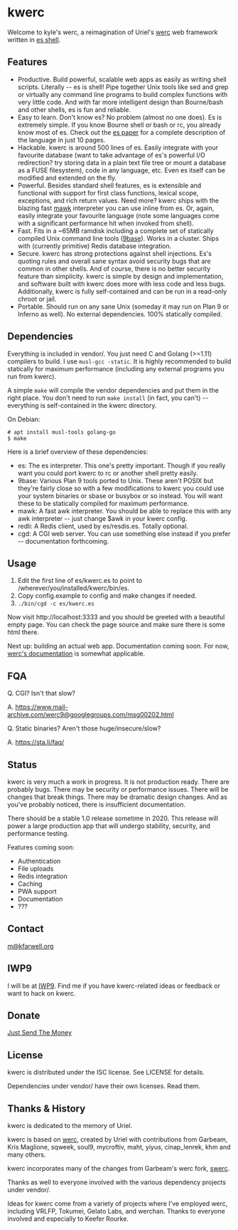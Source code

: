 # kwerc

Welcome to kyle's werc, a reimagination of Uriel's
[werc](http://werc.cat-v.org/) web framework written in
[es shell](https://wryun.github.io/es-shell/).

## Features

* Productive. Build powerful, scalable web apps as easily as writing
  shell scripts. Literally -- es is shell! Pipe together Unix tools like
  sed and grep or virtually any command line programs to build complex
  functions with very little code. And with far more intelligent design
  than Bourne/bash and other shells, es is fun and reliable.
* Easy to learn. Don't know es? No problem (almost no one does). Es is
  extremely simple. If you know Bourne shell or bash or rc, you already
  know most of es. Check out the
  [es paper](https://wryun.github.io/es-shell/paper.html) for a complete
  description of the language in just 10 pages.
* Hackable. kwerc is around 500 lines of es. Easily integrate with your
  favourite database (want to take advantage of es's powerful I/O
  redirection? try storing data in a plain text file tree or mount a
  database as a FUSE filesystem), code in any language, etc. Even es
  itself can be modified and extended on the fly.
* Powerful. Besides standard shell features, es is extensible and
  functional with support for first class functions, lexical scope,
  exceptions, and rich return values. Need more? kwerc ships with the
  blazing fast [mawk](https://invisible-island.net/mawk/) interpreter
  you can use inline from es. Or, again, easily integrate your favourite
  language (note some languages come with a significant performance hit
  when invoked from shell).
* Fast. Fits in a ~65MB ramdisk including a complete set of statically
  compiled Unix command line tools
  ([9base](https://tools.suckless.org/9base/)). Works in a cluster. Ships
  with (currently primitive) Redis database integration.
* Secure. kwerc has strong protections against shell injections. Es's
  quoting rules and overall sane syntax avoid security bugs that are
  common in other shells. And of course, there is no better security
  feature than simplicity. kwerc is simple by design and implementation,
  and software built with kwerc does more with less code and less bugs.
  Additionally, kwerc is fully self-contained and can be run in a
  read-only chroot or jail.
* Portable. Should run on any sane Unix (someday it may run on Plan 9 or
  Inferno as well). No external dependencies. 100% statically compiled.

## Dependencies

Everything is included in vendor/. You just need C and Golang (>=1.11)
compilers to build. I use `musl-gcc -static`. It is highly recommended
to build statically for maximum performance (including any external
programs you run from kwerc).

A simple `make` will compile the vendor dependencies and put them in the
right place. You don't need to run `make install` (in fact, you can't)
-- everything is self-contained in the kwerc directory.

On Debian:
```
# apt install musl-tools golang-go
$ make
```

Here is a brief overview of these dependencies:
* es: The es interpreter. This one's pretty important. Though if you
  really want you could port kwerc to rc or another shell pretty easily.
* 9base: Various Plan 9 tools ported to Unix. These aren't POSIX but
  they're fairly close so with a few modifications to kwerc you could
  use your system binaries or sbase or busybox or so instead. You will
  want these to be statically compiled for maximum performance.
* mawk: A fast awk interpreter. You should be able to replace this with
  any awk interpreter -- just change $awk in your kwerc config.
* redli: A Redis client, used by es/resdis.es. Totally optional.
* cgd: A CGI web server. You can use something else instead if
  you prefer -- documentation forthcoming.

## Usage

1. Edit the first line of es/kwerc.es to point to
   /wherever/you/installed/kwerc/bin/es.
2. Copy config.example to config and make changes if needed.
3. `./bin/cgd -c es/kwerc.es`

Now visit http://localhost:3333 and you should be greeted with a
beautiful empty page. You can check the page source and make sure there
is some html there.

Next up: building an actual web app. Documentation coming soon. For now,
[werc's documentation](http://werc.cat-v.org/) is somewhat applicable.

## FQA

Q. CGI? Isn't that slow?

A. https://www.mail-archive.com/werc9@googlegroups.com/msg00202.html

Q. Static binaries? Aren't those huge/insecure/slow?

A. https://sta.li/faq/

## Status

kwerc is very much a work in progress. It is not production ready. There
are probably bugs. There may be security or performance issues. There
will be changes that break things. There may be dramatic design changes.
And as you've probably noticed, there is insufficient documentation.

There should be a stable 1.0 release sometime in 2020. This release will
power a large production app that will undergo stability, security, and
performance testing.

Features coming soon:
* Authentication
* File uploads
* Redis integration
* Caching
* PWA support
* Documentation
* ???

## Contact

m@kfarwell.org

## IWP9

I will be at [IWP9](http://iwp9.org/). Find me if you have kwerc-related
ideas or feedback or want to hack on kwerc.

## Donate

[Just Send The Money](https://github.com/sponsors/kfarwell)

## License

kwerc is distributed under the ISC license. See LICENSE for details.

Dependencies under vendor/ have their own licenses. Read them.

## Thanks & History

kwerc is dedicated to the memory of Uriel.

kwerc is based on [werc](http://werc.cat-v.org/), created by Uriel with
contributions from Garbeam, Kris Maglione, sqweek, soul9, mycroftiv,
maht, yiyus, cinap_lenrek, khm and many others.

kwerc incorporates many of the changes from Garbeam's werc fork,
[swerc](https://git.suckless.org/swerc).

Thanks as well to everyone involved with the various dependency projects
under vendor/.

Ideas for kwerc come from a variety of projects where I've employed
werc, including VRLFP, Tokumei, Gelato Labs, and werchan. Thanks to
everyone involved and especially to Keefer Rourke.
